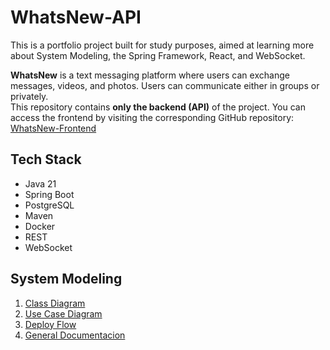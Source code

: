 # WhatsNew-API

This is a portfolio project built for study purposes, aimed at learning more about System Modeling, the Spring Framework, React, and WebSocket.

**WhatsNew** is a text messaging platform where users can exchange messages, videos, and photos. Users can communicate either in groups or privately.  
This repository contains **only the backend (API)** of the project. You can access the frontend by visiting the corresponding GitHub repository: [WhatsNew-Frontend](https://github.com/Eurico149/WhatsNew-front.git)

## Tech Stack
- Java 21
- Spring Boot
- PostgreSQL
- Maven
- Docker
- REST
- WebSocket

## System Modeling
1. [Class Diagram](https://lucid.app/lucidchart/bb2143ae-c24f-4695-b44a-74c74098a523/edit?viewport_loc=262%2C-362%2C3326%2C1536%2C0_0&invitationId=inv_2eb2d174-bef0-4ac6-a027-b4bfc35f28fa)
2. [Use Case Diagram](https://lucid.app/lucidchart/3c117134-bfbe-4db0-9748-d3c612b604b8/edit?viewport_loc=-2468%2C-597%2C4896%2C2376%2C0_0&invitationId=inv_0472fa3c-8a6b-4dd9-86d9-9c62b329117e)
3. [Deploy Flow](https://lucid.app/lucidchart/8d3a9ba5-ad1e-4297-a3d1-75160811717f/edit?viewport_loc=290%2C-275%2C2992%2C1452%2C0_0&invitationId=inv_074563d6-ad22-4971-9b18-9e8c03f860ff)
4. [General Documentacion](https://docs.google.com/document/d/1yBxkUxYDftyB7P_ZleMe60TIC4b_lh8Q7s0H-XpS7gI/edit?usp=sharing)
